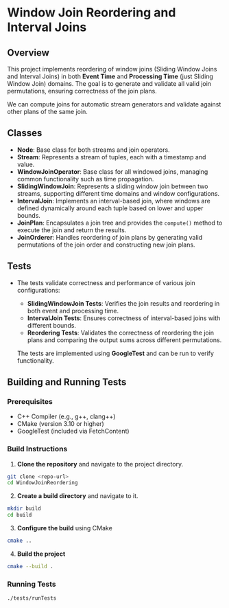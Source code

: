 # Window Join Reordering and Interval Joins

## Overview

This project implements reordering of window joins (Sliding Window Joins and Interval Joins) in both **Event Time** and **Processing Time** (just Sliding Window Join) domains. The goal is to generate and validate all valid join permutations, ensuring correctness of the join plans.

We can compute joins for automatic stream generators and validate against other plans of the same join.

## Classes

- **Node**: Base class for both streams and join operators.
- **Stream**: Represents a stream of tuples, each with a timestamp and value.
- **WindowJoinOperator**: Base class for all windowed joins, managing common functionality such as time propagation.
- **SlidingWindowJoin**: Represents a sliding window join between two streams, supporting different time domains and window configurations.
- **IntervalJoin**: Implements an interval-based join, where windows are defined dynamically around each tuple based on lower and upper bounds.
- **JoinPlan**: Encapsulates a join tree and provides the `compute()` method to execute the join and return the results.
- **JoinOrderer**: Handles reordering of join plans by generating valid permutations of the join order and constructing new join plans.

## Tests

- The tests validate correctness and performance of various join configurations:
  - **SlidingWindowJoin Tests**: Verifies the join results and reordering in both event and processing time.
  - **IntervalJoin Tests**: Ensures correctness of interval-based joins with different bounds.
  - **Reordering Tests**: Validates the correctness of reordering the join plans and comparing the output sums across different permutations.
  
  The tests are implemented using **GoogleTest** and can be run to verify functionality.

## Building and Running Tests

### Prerequisites
- C++ Compiler (e.g., g++, clang++)
- CMake (version 3.10 or higher)
- GoogleTest (included via FetchContent)

### Build Instructions

1. **Clone the repository** and navigate to the project directory.
```bash
git clone <repo-url>
cd WindowJoinReordering
```

2. **Create a build directory** and navigate to it.
```bash
mkdir build
cd build
```


3. **Configure the build** using CMake
```bash
cmake ..
```

4. **Build the project**
```bash
cmake --build .
```

### Running Tests
```bash
./tests/runTests
```

